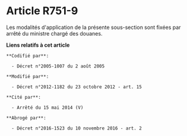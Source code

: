 # Article R751-9

Les modalités d'application de la présente sous-section sont fixées par arrêté du ministre chargé des douanes.

**Liens relatifs à cet article**

	**Codifié par**:

	  - Décret n°2005-1007 du 2 août 2005

	**Modifié par**:

	  - Décret n°2012-1182 du 23 octobre 2012 - art. 15

	**Cité par**:

	  - Arrêté du 15 mai 2014 (V)

	**Abrogé par**:

	  - Décret n°2016-1523 du 10 novembre 2016 - art. 2
